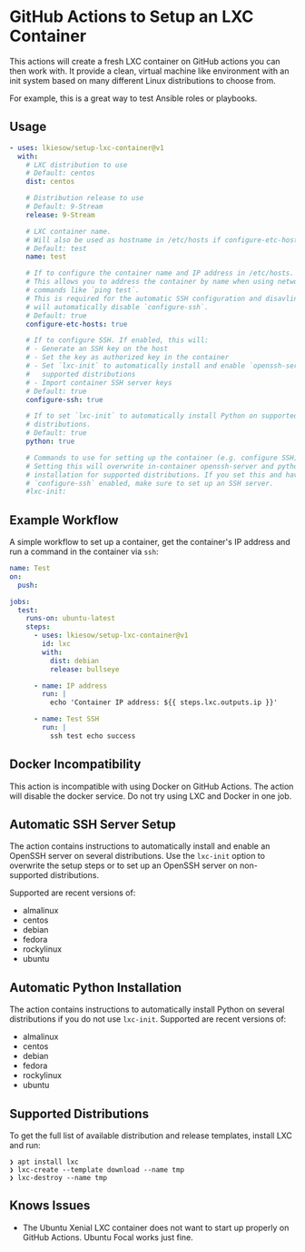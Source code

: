 # GitHub Actions to Setup an LXC Container

This actions will create a fresh LXC container on GitHub actions you can then work with.
It provide a clean, virtual machine like environment with an init system
based on many different Linux distributions to choose from.

For example, this is a great way to test Ansible roles or playbooks.


## Usage


```yaml
- uses: lkiesow/setup-lxc-container@v1
  with:
    # LXC distribution to use
    # Default: centos
    dist: centos

    # Distribution release to use
    # Default: 9-Stream
    release: 9-Stream

    # LXC container name.
    # Will also be used as hostname in /etc/hosts if configure-etc-hosts is set.
    # Default: test
    name: test

    # If to configure the container name and IP address in /etc/hosts.
    # This allows you to address the container by name when using network
    # commands like `ping test`.
    # This is required for the automatic SSH configuration and disavling this
    # will automatically disable `configure-ssh`.
    # Default: true
    configure-etc-hosts: true

    # If to configure SSH. If enabled, this will:
    # - Generate an SSH key on the host
    # - Set the key as authorized key in the container
    # - Set `lxc-init` to automatically install and enable `openssh-server` for
    #   supported distributions
    # - Import container SSH server keys
    # Default: true
    configure-ssh: true

    # If to set `lxc-init` to automatically install Python on supported
    # distributions.
    # Default: true
    python: true

    # Commands to use for setting up the container (e.g. configure SSH).
    # Setting this will overwrite in-container openssh-server and python
    # installation for supported distributions. If you set this and have
    # `configure-ssh` enabled, make sure to set up an SSH server.
    #lxc-init:
```

## Example Workflow

A simple workflow to set up a container,
get the container's IP address
and run a command in the container via `ssh`:

```yaml
name: Test
on:
  push:

jobs:
  test:
    runs-on: ubuntu-latest
    steps:
      - uses: lkiesow/setup-lxc-container@v1
        id: lxc
        with:
          dist: debian
          release: bullseye

      - name: IP address
        run: |
          echo 'Container IP address: ${{ steps.lxc.outputs.ip }}'

      - name: Test SSH
        run: |
          ssh test echo success
```


## Docker Incompatibility

This action is incompatible with using Docker on GitHub Actions.
The action will disable the docker service.
Do not try using LXC and Docker in one job.


## Automatic SSH Server Setup

The action contains instructions to automatically install and enable an OpenSSH
server on several distributions. Use the `lxc-init` option to overwrite the
setup steps or to set up an OpenSSH server on non-supported distributions.

Supported are recent versions of:

- almalinux
- centos
- debian
- fedora
- rockylinux
- ubuntu


## Automatic Python Installation

The action contains instructions to automatically install Python on several
distributions if you do not use `lxc-init`. Supported are recent versions of:

- almalinux
- centos
- debian
- fedora
- rockylinux
- ubuntu


## Supported Distributions

To get the full list of available distribution and release templates,
install LXC and run:

```
❯ apt install lxc
❯ lxc-create --template download --name tmp
❯ lxc-destroy --name tmp
```

## Knows Issues

- The Ubuntu Xenial LXC container does not want to start up properly on GitHub
  Actions. Ubuntu Focal works just fine.
